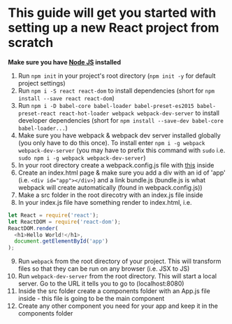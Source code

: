 # This guide will get you started with setting up a new React project from scratch

**Make sure you have [Node JS](https://nodejs.org/en/) installed**

1. Run `npm init` in your project's root directory (`npm init -y` for default project settings)
2. Run `npm i -S react react-dom` to install dependencies (short for `npm install --save react react-dom`)
3. Run `npm i -D babel-core babel-loader babel-preset-es2015 babel-preset-react react-hot-loader webpack webpack-dev-server` to install developer dependencies (short for `npm install --save-dev babel-core babel-loader...`)
4. Make sure you have webpack & webpack dev server installed globally (you only have to do this once). To install enter `npm i -g webpack webpack-dev-server` (you may have to prefix this command with `sudo` i.e. `sudo npm i -g webpack webpack-dev-server`)
5. In your root directory create a webpack.config.js file with [this](https://github.com/BeachCodersAcademy/CodeWave/blob/master/notes/webpack.config.js) inside
6. Create an index.html page & make sure you add a div with an id of 'app' (i.e. `<div id="app"></div>`) and a link bundle.js (bundle.js is what webpack will create automatically (found in webpack.config.js))
7. Make a src folder in the root direcotry with an index.js file inside
8. In your index.js file have something render to index.html, i.e. 

```javascript
let React = require('react'); 
let ReactDOM = require('react-dom'); 
ReactDOM.render(
  <h1>Hello World!</h1>, 
  document.getElementById('app')
);
```

9. Run `webpack` from the root directory of your project. This will transform files so that they can be run on any browser (i.e. JSX to JS)
10. Run `webpack-dev-server` from the root directory. This will start a local server. Go to the URL it tells you to go to (localhost:8080)
11. Inside the src folder create a components folder with an App.js file inside - this file is going to be the main component
12. Create any other component you need for your app and keep it in the components folder
